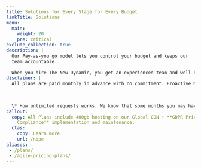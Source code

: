 ```yaml
---
title: Solutions for Every Stage for Every Budget
linkTitle: Solutions
menu:
  main: 
    weight: 20
    pre: critical
exclude_collection: true
description: | 
  Our Pay-as-you go model lets you control your budget and keeps our
  team accountable.
  
  When you hire The New Dynamic, you get an experienced team and well-honed processes. Like the salary for a junior staff member, only you can fire us at any time.
disclaimer: | 
  All plans are paid monthly in advance with no commitment. Proactive Management and Ongoing Care plans are for existing or migration customers only.
  
  ---
  
  \* How unlimited requests works: We know that some months you may have more requests than others, so instead of you worrying about cost, we approach the work as "smoothing out" over a period of time. If the average amount of time is significantly more than planned, we will speak to you about either a higher plan or spreading the work out over time.
callout:
  copy: All Plans include 400gb hosting on our Global CDN + **GDPR Privacy
    Compliance** implementation and maintenance.
  ctas:
    copy: Learn more
    url: /nope
aliases:
 - /plans/
 - /agile-pricing-plans/
---
```




